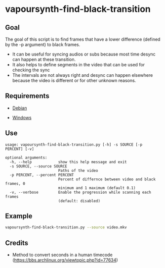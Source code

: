 # vapoursynth-find-black-transition

## Goal

The goal of this script is to find frames that have a lower difference (defined by the -p argument) to black frames.

- It can be useful for syncing audios or subs because most time desync can happen at these transition.
- It also helps to define segments in the video that can be used for checking the sync
- The intervals are not always right and desync can happen elsewhere because the video is different or for other unknown reasons.

## Requirements

* [Debian](DEBIAN.md)

* [Windows](WINDOWS.md)

## Use

```
usage: vapoursynth-find-black-transition.py [-h] -s SOURCE [-p PERCENT] [-v]

optional arguments:
  -h, --help            show this help message and exit
  -s SOURCE, --source SOURCE
                        Paths of the video
  -p PERCENT, --percent PERCENT
                        Percent of differnce between video and black frames, 0
                        minimum and 1 maximum (default 0.1)
  -v, --verbose         Enable the progression while scanning each frames
                        (default: disabled)
```

## Example

```bash
vapoursynth-find-black-transition.py --source video.mkv
```

## Credits

* Method to convert seconds in a human timecode (https://bbs.archlinux.org/viewtopic.php?id=77634)
